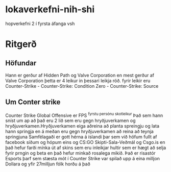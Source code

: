 # lokaverkefni-nih-shi
hopverkefni 2 í fyrsta áfanga vsh
# Ritgerð
<h2>Höfundar</h2>
Hann er gerður af Hidden Path og Valve Corporation en mest gerður af Valve Corporation þetta er 4 leikur in þessari leikja röð. fyrir leikir eru Counter-Strike - Counter-Strike: Condition Zero - Counter-Strike: Source
<h2>Um Conter strike</h2>
Counter Strike Global Offensive er FPS <sup>fyrstu persónu skotleikur</sup> Það sem hann sníst um ap að það eru 2 lið sem eru gegn hryðjuverkamen og hryðjuverkamen.Hryðjuverkamen eiga aðreina að planta spreingju og lata hann springja en á meðan eru gegn hryðjuverkamen að reina að teynja springjuna
Samfélagaði er gott hérna á íslandi þar sem við höfum fullt af facebook síðum og hópum eins og CS:GO Skipti-Sala-Veðmál og Csgo.is en það hefur farði mínka út af skins sem eru inleikjar hultir sem er hægt að selja fyrir prngin og beta en það hefur minkað rosalega mikið. Það er risastór Esports þarf sem stæsta mót í Counter Strike var spilað upp á eina milljon Dollara og yfir 27milljun fólk horðu á það
